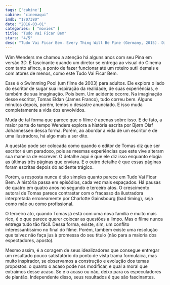 ```yaml
---
tags: ['cabine']
cabine: "cinemaqui"
imdb: "1707380"
date: "2016-03-01"
categories: [ "movies" ]
title: "Tudo Vai Ficar Bem"
stars: "4/5"
desc: "Tudo Vai Ficar Bem. Every Thing Will Be Fine (Germany, 2015). Dirigido por Wim Wenders. Escrito por Bjørn Olaf Johannessen. Com Rachel McAdams, James Franco, Peter Stormare, Charlotte Gainsbourg, Julia Sarah Stone, Marie-Josée Croze, Jack Fulton, Patrick Bauchau, Robert Naylor."
---
```

Wim Wenders me chamou a atenção há alguns anos com seu Pina em versão 3D. É fascinante quando um diretor se entrega ao visual do Cinema com tanto afinco, a ponto de fazer funcionar até um roteiro sutil demais e com atores de menos, como este Tudo Vai Ficar Bem.

Esse é o Swimming Pool (um filme de 2003) para adultos. Ele explora o lado do escritor de sugar sua inspiração da realidade, de suas experiências, e também de sua imaginação. Pois bem. Um acidente ocorre. Na imaginação desse escritor, Tomas Eldan (James Franco), tudo correu bem. Alguns minutos depois, porém, temos o desastre anunciado. E isso muda completamente a vida dos envolvidos.

Muda de tal forma que parece que o filme é apenas sobre isso. E de fato, a maior parte do tempo Wenders explora a história escrita por Bjørn Olaf Johannessen dessa forma. Porém, ao abordar a vida de um escritor e de uma ilustradora, há algo mais a ser dito.

A questão pode ser colocada como quando o editor de Tomas diz que ser escritor é um paradoxo, pois as mesmas experiências que este vive alteram sua maneira de escrever. O detalhe aqui é que ele diz isso enquanto elogia as últimas três páginas que enviara. E o outro detalhe é que essas páginas foram escritas depois do acidente trágico.

Porém, a resposta nunca é tão simples quanto parece em Tudo Vai Ficar Bem. A história passa em episódios, cada vez mais espaçados. Há pausas de quatro em quatro anos no segundo e terceiro atos. O crescimento autoral de Tomas parece contrastar com o fracasso da ilustradora interpretada erroneamente por Charlotte Gainsbourg (bad timing), seja como mãe ou como profissional.

O terceiro ato, quando Tomas já está com uma nova família e muito mais rico, é o que parece querer colocar as questões a limpo. Mas o filme nunca entrega tudo tão fácil. Dessa forma, existe, sim, um conflito interessantíssimo no final do filme. Porém, também existe uma resolução que talvez não faça jus à promessa do seu título (não para a maioria dos espectadores, aposto).

Mesmo assim, é a coragem de seus idealizadores que consegue entregar um resultado pouco satisfatório do ponto de vista trama formulaica, mas muito inspirador, se observamos a construção e evolução dos temas propostos: o quanto o acaso pode nos modificar, e qual a moral que extraímos desse acaso. Se é o acaso ou não, deixo para os especuladores de plantão. Independente disso, seus resultados é que são fascinantes.
